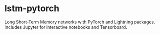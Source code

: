 # lstm-pytorch
Long Short-Term Memory networks with PyTorch and Lightning packages. Includes Jupyter for interactive notebooks and Tensorboard.
